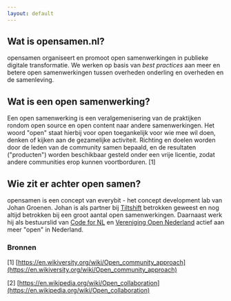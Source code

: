 ```yaml
---
layout: default
---
```

## Wat is opensamen.nl?
opensamen organiseert en promoot open samenwerkingen in publieke digitale transformatie. We werken op basis van _best practices_ aan meer en betere open samenwerkingen tussen overheden onderling en overheden en de samenleving.

## Wat is een open samenwerking?
Een open samenwerking is een veralgemenisering van de praktijken rondom open source en open content naar andere samenwerkingen. Het woord "open" staat hierbij voor open toegankelijk voor wie mee wil doen, denken of kijken aan de gezamelijke activiteit. Richting en doelen worden door de leden van de community samen bepaald, en de resultaten ("producten") worden beschikbaar gesteld onder een vrije licentie, zodat andere communities erop kunnen voortborduren. [1]

## Wie zit er achter open samen?
opensamen is een concept van everybit - het concept development lab van Johan Groenen. Johan is als partner bij <a href="https://www.tiltshift.nl">Tiltshift</a> betrokken geweest en nog altijd betrokken bij een groot aantal open samenwerkingen. Daarnaast werk hij als bestuurslid van <a href="https://www.codefor.nl">Code for NL</a> en <a href="https://www.opennederland.nl">Vereniging Open Nederland</a> actief aan meer "open" in Nederland.

### Bronnen

[1] [https://en.wikiversity.org/wiki/Open_community_approach](https://en.wikiversity.org/wiki/Open_community_approach)

[2] [https://en.wikipedia.org/wiki/Open_collaboration](https://en.wikipedia.org/wiki/Open_collaboration)